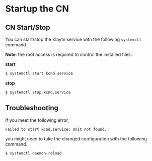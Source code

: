 # Startup the CN

## CN Start/Stop <a id="cn-start-stop-status"></a>

You can start/stop the Klaytn service with the following `systemctl` command.

**Note**: the root access is required to control the installed files.

**start**

```bash
$ systemctl start kcnd.service

```

**stop**

```bash
$ systemctl stop kcnd.service

```

## Troubleshooting

If you meet the following error,

```bash
Failed to start kcnd.service: Unit not found.
```

you might need to take the changed configuration with the following command.

```bash
$ systemctl daemon-reload
```

[  
](https://docs.klaytn.com/node/cc/installation/rpm/cnrpminstall)

